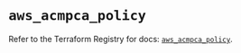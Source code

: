 # `aws_acmpca_policy`

Refer to the Terraform Registry for docs: [`aws_acmpca_policy`](https://registry.terraform.io/providers/hashicorp/aws/5.72.0/docs/resources/acmpca_policy).
